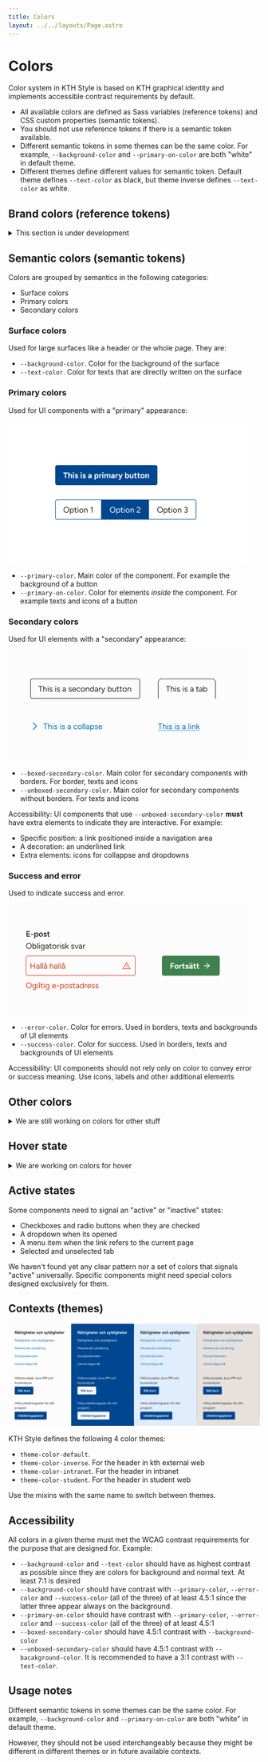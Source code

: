 ```yaml
---
title: Colors
layout: ../../layouts/Page.astro
---
```


# Colors

Color system in KTH Style is based on KTH graphical identity and implements accessible contrast requirements by default.

- All available colors are defined as Sass variables (reference tokens) and CSS custom properties (semantic tokens).
- You should not use reference tokens if there is a semantic token available.
- Different semantic tokens in some themes can be the same color. For example, `--background-color` and `--primary-on-color` are both "white" in default theme.
- Different themes define different values for semantic token. Default theme defines `--text-color` as black, but theme inverse defines `--text-color` as white.

## Brand colors (reference tokens)

<details>
<summary>This section is under development</summary>

![The 7 "blues" for KTH graphical identity](../../../images/color-blues.png)

</details>

## Semantic colors (semantic tokens)

Colors are grouped by semantics in the following categories:

- Surface colors
- Primary colors
- Secondary colors

### Surface colors

Used for large surfaces like a header or the whole page. They are:

- `--background-color`. Color for the background of the surface
- `--text-color`. Color for texts that are directly written on the surface

### Primary colors

Used for UI components with a "primary" appearance:

![A button and a filtering tab components with primary appearance](../../../images/color-primary.png)

- `--primary-color`. Main color of the component. For example the background of a button
- `--primary-on-color`. Color for elements _inside_ the component. For example texts and icons of a button

### Secondary colors

Used for UI elements with a "secondary" appearance:

![A button and tab using boxed appearance, a collapse and link using unboxed appearance](../../../images/color-secondary.png)

- `--boxed-secondary-color`. Main color for secondary components with borders. For border, texts and icons
- `--unboxed-secondary-color`. Main color for secondary components without borders. For texts and icons

Accessibility: UI components that use `--unboxed-secondary-color` **must** have extra elements to indicate they are interactive. For example:

- Specific position: a link positioned inside a navigation area
- A decoration: an underlined link
- Extra elements: icons for collappse and dropdowns

### Success and error

Used to indicate success and error.

![An input with error message and a "Fortsätt" button with success color](../../../images/color-error-success.png)

- `--error-color`. Color for errors. Used in borders, texts and backgrounds of UI elements
- `--success-color`. Color for success. Used in borders, texts and backgrounds of UI elements

Accessibility: UI components should not rely only on color to convey error or success meaning. Use icons, labels and other additional elements

## Other colors

<details>
<summary>We are still working on colors for other stuff</summary>

We are still working on colors for:

- **Separators**. We are testing how different colors look like with different backgrounds
- **Shadows and backdrops**. This might be a single variable that defines entire properties (like the entire value for `box-shadow`)
</details>

## Hover state

<details>
<summary>We are working on colors for hover</summary>

We think it is possible to define just one "overlay" color (something like a black with 10% opacity) and "merge" both the normal color with CSS:

```scss
// --hover-overlay transparent by default:
button.primary {
  background: var(--primary-color), var(--hover-overlay, transparent);
}

button.secondary {
  background: var(--hover-overlay);
}

// We don't need to style every hover component. Just need to set the value for the overlay and components will read the value
:hover {
  --hover-overlay: rgb(0 0 0 / 0.1);
}
```

</details>

## Active states

Some components need to signal an "active" or "inactive" states:

- Checkboxes and radio buttons when they are checked
- A dropdown when its opened
- A menu item when the link refers to the current page
- Selected and unselected tab

We haven't found yet any clear pattern nor a set of colors that signals "active" universally. Specific components might need special colors designed exclusively for them.

## Contexts (themes)

![Showcase of 4 themes defined by KTH Style](../../../images/color-themes.png)

KTH Style defines the following 4 color themes:

- `theme-color-default`.
- `theme-color-inverse`. For the header in kth external web
- `theme-color-intranet`. For the header in intranet
- `theme-color-student`. For the header in student web

Use the mixins with the same name to switch between themes.

## Accessibility

All colors in a given theme must met the WCAG contrast requirements for the purpose that are designed for. Example:

- `--background-color` and `--text-color` should have as highest contrast as possible since they are colors for background and normal text. At least 7:1 is desired
- `--background-color` should have contrast with `--primary-color`, `--error-color` and `--success-color` (all of the three) of at least 4.5:1 since the latter three appear always on the background.
- `--primary-on-color` should have contrast with `--primary-color`, `--error-color` and `--success-color` (all of the three) of at least 4.5:1
- `--boxed-secondary-color` should have 4.5:1 contrast with `--background-color`
- `--unboxed-secondary-color` should have 4.5:1 contrast with `--bacakground-color`. It is recommended to have a 3:1 contrast with `--text-color`.

## Usage notes

Different semantic tokens in some themes can be the same color. For example, `--background-color` and `--primary-on-color` are both "white" in default theme.

However, they should not be used interchangeably because they might be different in different themes or in future available contexts.
